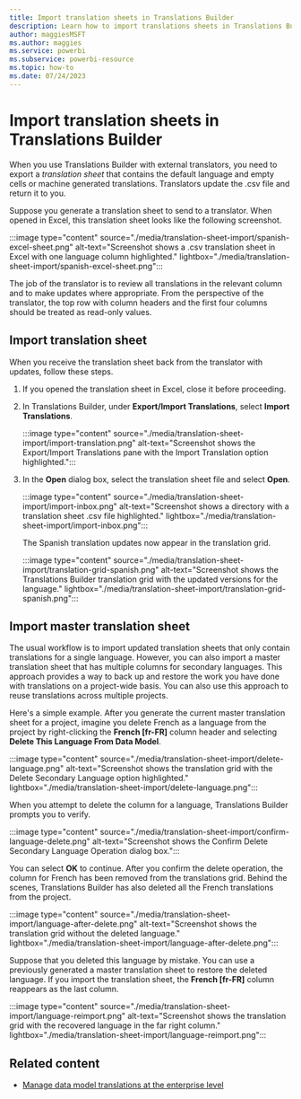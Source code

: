 ```yaml
---
title: Import translation sheets in Translations Builder
description: Learn how to import translations sheets in Translations Builder. Human translators use these .csv files to provide translations to localize Power BI reports.
author: maggiesMSFT   
ms.author: maggies
ms.service: powerbi
ms.subservice: powerbi-resource
ms.topic: how-to
ms.date: 07/24/2023
---
```

# Import translation sheets in Translations Builder

When you use Translations Builder with external translators, you need to export a *translation sheet* that contains the default language and empty cells or machine generated translations. Translators update the .csv file and return it to you.

Suppose you generate a translation sheet to send to a translator. When opened in Excel, this translation sheet looks like the following screenshot.

:::image type="content" source="./media/translation-sheet-import/spanish-excel-sheet.png" alt-text="Screenshot shows a .csv translation sheet in Excel with one language column highlighted." lightbox="./media/translation-sheet-import/spanish-excel-sheet.png":::

The job of the translator is to review all translations in the relevant column and to make updates where appropriate. From the perspective of the translator, the top row with column headers and the first four columns should be treated as read-only values.

## Import translation sheet

When you receive the translation sheet back from the translator with updates, follow these steps.

1. If you opened the translation sheet in Excel, close it before proceeding.
1. In Translations Builder, under **Export/Import Translations**, select **Import Translations**.

   :::image type="content" source="./media/translation-sheet-import/import-translation.png" alt-text="Screenshot shows the Export/Import Translations pane with the Import Translation option highlighted.":::

1. In the **Open** dialog box, select the translation sheet file and select **Open**.

   :::image type="content" source="./media/translation-sheet-import/import-inbox.png" alt-text="Screenshot shows a directory with a translation sheet .csv file highlighted." lightbox="./media/translation-sheet-import/import-inbox.png":::

   The Spanish translation updates now appear in the translation grid.

   :::image type="content" source="./media/translation-sheet-import/translation-grid-spanish.png" alt-text="Screenshot shows the Translations Builder translation grid with the updated versions for the language." lightbox="./media/translation-sheet-import/translation-grid-spanish.png":::

## Import master translation sheet

The usual workflow is to import updated translation sheets that only contain translations for a single language. However, you can also import a master translation sheet that has multiple columns for secondary languages. This approach provides a way to back up and restore the work you have done with translations on a project-wide basis. You can also use this approach to reuse translations across multiple projects.

Here's a simple example. After you generate the current master translation sheet for a project, imagine you delete French as a language from the project by right-clicking the **French [fr-FR]** column header and selecting **Delete This Language From Data Model**.

:::image type="content" source="./media/translation-sheet-import/delete-language.png" alt-text="Screenshot shows the translation grid with the Delete Secondary Language option highlighted." lightbox="./media/translation-sheet-import/delete-language.png":::

When you attempt to delete the column for a language, Translations Builder prompts you to verify.

:::image type="content" source="./media/translation-sheet-import/confirm-language-delete.png" alt-text="Screenshot shows the Confirm Delete Secondary Language Operation dialog box.":::

You can select **OK** to continue. After you confirm the delete operation, the column for French has been removed from the translations grid. Behind the scenes, Translations Builder has also deleted all the French translations from the project.

:::image type="content" source="./media/translation-sheet-import/language-after-delete.png" alt-text="Screenshot shows the translation grid without the deleted language." lightbox="./media/translation-sheet-import/language-after-delete.png":::

Suppose that you deleted this language by mistake. You can use a previously generated a master translation sheet to restore the deleted language. If you import the translation sheet, the **French [fr-FR]** column reappears as the last column.

:::image type="content" source="./media/translation-sheet-import/language-reimport.png" alt-text="Screenshot shows the translation grid with the recovered language in the far right column." lightbox="./media/translation-sheet-import/language-reimport.png":::

## Related content

- [Manage data model translations at the enterprise level](translation-manage-data-model-enterprise.md)
